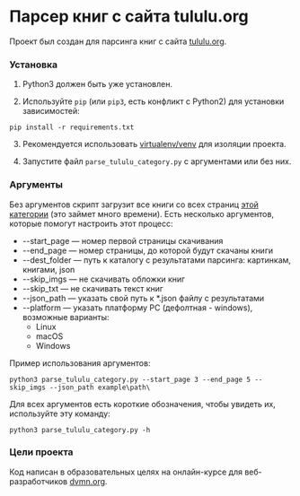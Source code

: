 # Парсер книг с сайта tululu.org

Проект был создан для парсинга книг с сайта [tululu.org](ttp:/tululu.org).

### Установка

1. Python3 должен быть уже установлен.  

2. Используйте `pip` (или `pip3`, есть конфликт с Python2) для установки зависимостей:
```
pip install -r requirements.txt
```
3. Рекомендуется использовать [virtualenv/venv](https://docs.python.org/3/library/venv.html) для изоляции проекта.

4. Запустите файл `parse_tululu_category.py` с аргументами или без них.

### Аргументы

Без аргументов скрипт загрузит все книги со всех страниц [этой категории](http://tululu.org/l55/) (это займет много времени). Есть несколько аргументов, которые помогут настроить этот процесс:

* --start_page — номер первой страницы скачивания
* --end_page — номер страницы, до которой будут скачаны книги
* --dest_folder — путь к каталогу с результатами парсинга: картинкам, книгами, json
* --skip_imgs — не скачивать обложки книг
* --skip_txt — не скачивать текст книг
* --json_path — указать свой путь к *.json файлу с результатами
* --platform — указать платформу PC (дефолтная - windows), возможные варианты:
    - Linux
    - macOS
    - Windows

Пример использования аргументов: 
```
python3 parse_tululu_category.py --start_page 3 --end_page 5 --skip_imgs --json_path example\path\
```

Для всех аргументов есть короткие обозначения, чтобы увидеть их, используйте эту команду:
```
python3 parse_tululu_category.py -h
```

### Цели проекта

Код написан в образовательных целях на онлайн-курсе для веб-разработчиков [dvmn.org](https://dvmn.org/).

